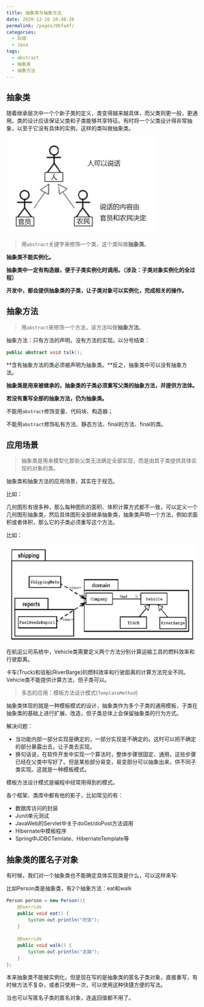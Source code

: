```yaml
---
title: 抽象类与抽象方法
date: 2020-12-16 10:48:26
permalink: /pages/0bfa4f/
categories:
  - 后端
  - Java
tags:
  - abstract
  - 抽象类
  - 抽象方法
---
```

## 抽象类

随着继承层次中一个个新子类的定义，类变得越来越具体，而父类则更一般，更通用。类的设计应该保证父类和子类能够共享特征。有时将一个父类设计得非常抽象，以至于它没有具体的实例，这样的类叫做抽象类。

<img src="https://raw.githubusercontent.com/SaulJWu/images/main/20201216104929.png" alt="image-20201216104928967" style="zoom:50%;" />

> 用`abstract`关键字来修饰一个类，这个类叫做**抽象类**。

**抽象类不能实例化。**

**抽象类中一定有构造器，便于子类实例化时调用。（涉及：子类对象实例化的全过程）**

**开发中，都会提供抽象类的子类，让子类对象可以实例化，完成相关的操作。**



## 抽象方法

> 用`abstract`来修饰一个方法，该方法叫做**抽象方法**。

抽象方法：只有方法的声明，没有方法的实现。以分号结束：

```java
public abstract void talk();
```

**含有抽象方法的类必须被声明为抽象类。**反之，抽象类中可以没有抽象方法。

**抽象类是用来被继承的，抽象类的子类必须重写父类的抽象方法，并提供方法体。**

**若没有重写全部的抽象方法，仍为抽象类。**

不能用`abstract`修饰变量、代码块、构造器；

不能用`abstract`修饰私有方法、静态方法、final的方法、final的类。



## 应用场景

> 抽象类是用来模型化那些父类无法确定全部实现，而是由其子类提供具体实现的对象的类。

抽象类和抽象方法的应用场景，其实在于规范。

比如：

几何图形有很多种，那么每种图形的面积、体积计算方式都不一致，可以定义一个几何图形抽象类，然后具体图形全部继承抽象类，抽象类声明一个方法，例如求面积或者体积，那么它的子类必须重写这个方法。



比如：

![image-20201216130146012](https://raw.githubusercontent.com/SaulJWu/images/main/20201216130146.png)

在航运公司系统中，Vehicle类需要定义两个方法分别计算运输工具的燃料效率和行驶距离。

卡车(Truck)和驳船(RiverBarge)的燃料效率和行驶距离的计算方法完全不同。Vehicle类不能提供计算方法，但子类可以。



> 多态的应用：模板方法设计模式(`TemplateMethod`)

抽象类体现的就是一种模板模式的设计，抽象类作为多个子类的通用模板，子类在抽象类的基础上进行扩展、改造，但子类总体上会保留抽象类的行为方式。

解决问题：

- 当功能内部一部分实现是确定的，一部分实现是不确定的。这时可以把不确定的部分暴露出去，让子类去实现。
- 换句话说，在软件开发中实现一个算法时，整体步骤很固定、通用，这些步骤已经在父类中写好了。但是某些部分易变，易变部分可以抽象出来，供不同子类实现。这就是一种模板模式。



模板方法设计模式是编程中经常用得到的模式。

各个框架、类库中都有他的影子，比如常见的有：

- 数据库访问的封装
- Junit单元测试
- JavaWeb的Servlet中关于doGet/doPost方法调用
- Hibernate中模板程序
- Spring中JDBCTemlate、HibernateTemplate等



## 抽象类的匿名子对象

有时候，我们对一个抽象类也不能确定具体实现类是什么，可以这样来写:

比如Person类是抽象类，有2个抽象方法：eat和walk

~~~java
Person person = new Person(){
    @Override
    public void eat() {
        System.out.println("吃饭");
    }

    @Override
    public void walk() {
        System.out.println("走路");
    }
};
~~~

本来抽象类不能被实例化，但是现在写的是抽象类的匿名子类对象，直接重写，有时候方法不复杂，或者只使用一次，可以使用这种快捷方便的写法。

当也可以写匿名子类的匿名对象，连返回值都不用了。

